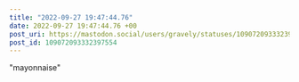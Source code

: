 ```yaml
---
title: "2022-09-27 19:47:44.76"
date: 2022-09-27 19:47:44.76 +00
post_uri: https://mastodon.social/users/gravely/statuses/109072093332397554
post_id: 109072093332397554
---
```

"mayonnaise"


